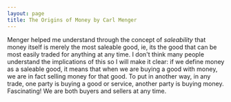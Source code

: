 ```yaml
---
layout: page
title: The Origins of Money by Carl Menger
---
```


Menger helped me understand through the concept of *saleability* that money itself is merely the most saleable good, ie, its the good that can be most easily traded for anything at any time. I don't think many people understand the implications of this so I will make it clear: if we define money as a saleable good, it means that when we are buying a good with money, we are in fact selling money for that good. To put in another way, in any trade, one party is buying a good or service, another party is buying money. Fascinating! We are both buyers and sellers at any time.

